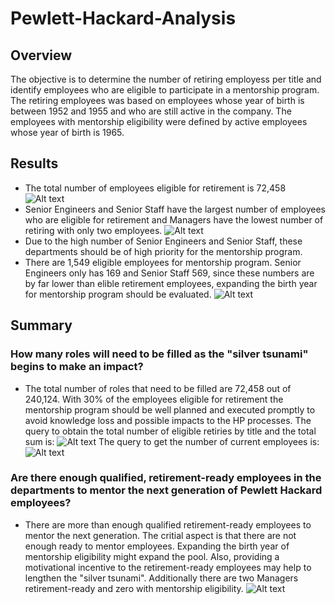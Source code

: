 # Pewlett-Hackard-Analysis

## Overview
The objective is to determine the number of retiring employess per title and identify employees who are eligible to participate in a mentorship program. The retiring employees was based on employees whose year of birth is between 1952 and 1955 and who are still active in the company. The employees with mentorship eligibility were defined by active employees whose year of birth is 1965. 

## Results
- The total number of employees eligible for retirement is 72,458
![Alt text](https://github.com/Jimena-QM/Pewlett-Hackard_Analysis/blob/main/Resources/total_unique_titles.PNG "Sum of Total Unique Titles")
- Senior Engineers and Senior Staff have the largest number of employees who are eligible for retirement and Managers have the lowest number of retiring with only two employees.
![Alt text](https://github.com/Jimena-QM/Pewlett-Hackard_Analysis/blob/main/Resources/number_emp_by_title_retiring.PNG "Count of Retiring Employees by Title")
- Due to the high number of Senior Engineers and Senior Staff, these departments should be of high priority for the mentorship program. 
- There are 1,549 eligible employees for mentorship program. Senior Engineers only has 169 and Senior Staff 569, since these numbers are by far lower than elible retirement employees, expanding the birth year for mentorship program should be evaluated. 
![Alt text](https://github.com/Jimena-QM/Pewlett-Hackard_Analysis/blob/main/Resources/total_eligible_mentorship.PNG "Total of mentorhsip by title")



## Summary
### How many roles will need to be filled as the "silver tsunami" begins to make an impact?
- The total number of roles that need to be filled are 72,458 out of 240,124. With 30% of the employees eligible for retirement the mentorship program should be well planned and executed promptly to avoid knowledge loss and possible impacts to the HP processes. 
    The query to obtain the total number of eligible retiries by title and the total sum is:
![Alt text](https://github.com/Jimena-QM/Pewlett-Hackard_Analysis/blob/main/Resources/total_unique_titles.PNG "Sum of Total Unique Titles")
    The query to get the number of current employees is:
![Alt text](https://github.com/Jimena-QM/Pewlett-Hackard_Analysis/blob/main/Resources/Total_Employees.PNG "Total active employees")
### Are there enough qualified, retirement-ready employees in the departments to mentor the next generation of Pewlett Hackard employees?
- There are more than enough qualified retirement-ready employees to mentor the next generation. The critial aspect is that there are not enough ready to mentor employees. Expanding the birth year of mentorship eligibility might expand the pool. Also, providing a motivational incentive to the retirement-ready employees may help to lengthen the "silver tsunami". Additionally there are two Managers retirement-ready and zero with mentorship eligibility. 
![Alt text](https://github.com/Jimena-QM/Pewlett-Hackard_Analysis/blob/main/Resources/ret_mentor_ready_by_title_total.PNG "Retirement Ready vs Mentor Ready")
